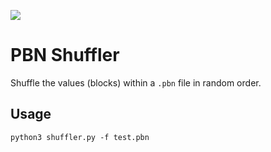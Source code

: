 ![](https://github.com/vlmaier/pbn-shuffler/actions/workflows/build.yml/badge.svg)

# PBN Shuffler

Shuffle the values (blocks) within a `.pbn` file in random order.

## Usage

```shell
python3 shuffler.py -f test.pbn
```